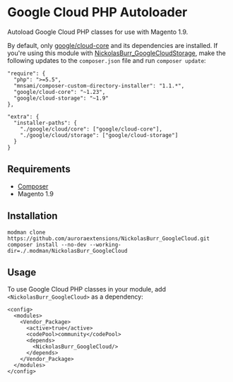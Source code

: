 # Google Cloud PHP Autoloader

Autoload Google Cloud PHP classes for use with Magento 1.9.

By default, only [google/cloud-core](https://packagist.org/packages/google/cloud-core) and its dependencies
are installed. If you're using this module with [NickolasBurr\_GoogleCloudStorage](https://github.com/auroraextensions/NickolasBurr_GoogleCloudStorage),
make the following updates to the `composer.json` file and run `composer update`:

```
"require": {
  "php": ">=5.5",
  "mnsami/composer-custom-directory-installer": "1.1.*",
  "google/cloud-core": "~1.23",
  "google/cloud-storage": "~1.9"
},
```

```
"extra": {
  "installer-paths": {
    "./google/cloud/core": ["google/cloud-core"],
    "./google/cloud/storage": ["google/cloud-storage"]
  }
}
```

## Requirements

+ [Composer](https://getcomposer.org)
+ Magento 1.9

## Installation

```
modman clone https://github.com/auroraextensions/NickolasBurr_GoogleCloud.git
composer install --no-dev --working-dir=./.modman/NickolasBurr_GoogleCloud
```

## Usage

To use Google Cloud PHP classes in your module, add `<NickolasBurr_GoogleCloud>` as a dependency:

```
<config>
  <modules>
    <Vendor_Package>
      <active>true</active>
      <codePool>community</codePool>
      <depends>
        <NickolasBurr_GoogleCloud/>
      </depends>
    </Vendor_Package>
  </modules>
</config>
```

